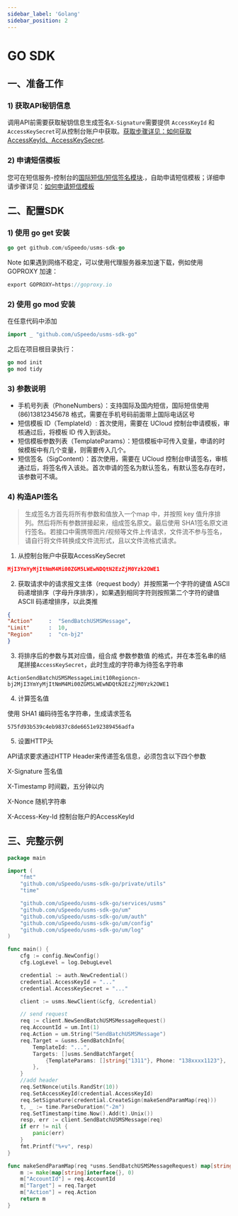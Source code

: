 ```yaml
---
sidebar_label: 'Golang'
sidebar_position: 2
---
```


# GO SDK

## 一、准备工作

### 1) 获取API秘钥信息

调用API前需要获取秘钥信息生成签名`X-Signature`需要提供 `AccessKeyId` 和 `AccessKeySecret`可从控制台账户中获取。[获取步骤详见：如何获取AccessKeyId、AccessKeySecret](http://example.com/).

### 2) 申请短信模板

您可在短信服务-控制台的[国际短信/短信签名模块](http://example.com/).，自助申请短信模板；详细申请步骤详见：[如何申请短信模板](http://example.com/)

## 二、配置SDK

### 1) 使用 go get 安装

```go
go get github.com/uSpeedo/usms-sdk-go
```
Note 如果遇到网络不稳定，可以使用代理服务器来加速下载，例如使用 GOPROXY 加速：

```go
export GOPROXY=https://goproxy.io
```

### 2) 使用 go mod 安装

在任意代码中添加

```go
import _ "github.com/uSpeedo/usms-sdk-go"

```
之后在项目根目录执行：

```go
go mod init
go mod tidy
```

### 3) 参数说明

- 手机号列表（PhoneNumbers）：支持国际及国内短信，国际短信使用 (86)13812345678 格式，需要在手机号码前面带上国际电话区号
- 短信模板 ID（TemplateId）: 首次使用，需要在 UCloud 控制台申请模板，审核通过后，将模板 ID 传入到该处。
- 短信模板参数列表（TemplateParams）：短信模板中可传入变量，申请的时候模板中有几个变量，则需要传入几个。
- 短信签名（SigContent）：首次使用，需要在 UCloud 控制台申请签名，审核通过后，将签名传入该处。首次申请的签名为默认签名，有默认签名存在时，该参数可不填。

### 4) 构造API签名


>生成签名方首先将所有参数和值放入一个map 中，并按照 key 值升序排列。然后将所有参数拼接起来，组成签名原文。最后使用 SHA1签名原文进行签名。若接口中需携带图片/视频等文件上传请求，文件流不参与签名，请自行将文件转换成文件流形式，且以文件流格式请求。

1) 从控制台账户中获取AccessKeySecret

```json
MjI3YmYyMjItNmM4Mi00ZGM5LWEwNDQtN2EzZjM0Yzk2OWE1
```

2) 获取请求中的请求报文主体（request body）并按照第一个字符的键值 ASCII 码递增排序（字母升序排序），如果遇到相同字符则按照第二个字符的键值 ASCII 码递增排序，以此类推

```json
{
"Action"     :  "SendBatchUSMSMessage",
"Limit"      :  10,
"Region"     :  "cn-bj2"
}
```

3) 将排序后的参数与其对应值，组合成 参数参数值 的格式，并在本签名串的结尾拼接`AccessKeySecret`，此时生成的字符串为待签名字符串

```
ActionSendBatchUSMSMessageLimit10Regioncn-bj2MjI3YmYyMjItNmM4Mi00ZGM5LWEwNDQtN2EzZjM0Yzk2OWE1
```

4) 计算签名值

使用 SHA1 编码待签名字符串，生成请求签名

```
575fd93b539c4eb9837c8de6651e92389456adfa
```

5) 设置HTTP头

API请求要求通过HTTP Header来传递签名信息，必须包含以下四个参数

X-Signature  签名值

X-Timestamp  时间戳，五分钟以内

X-Nonce      随机字符串

X-Access-Key-Id 控制台账户的AccessKeyId

## 三、完整示例
```go
package main

import (
	"fmt"
	"github.com/uSpeedo/usms-sdk-go/private/utils"
	"time"

	"github.com/uSpeedo/usms-sdk-go/services/usms"
	"github.com/uSpeedo/usms-sdk-go/um"
	"github.com/uSpeedo/usms-sdk-go/um/auth"
	"github.com/uSpeedo/usms-sdk-go/um/config"
	"github.com/uSpeedo/usms-sdk-go/um/log"
)

func main() {
	cfg := config.NewConfig()
	cfg.LogLevel = log.DebugLevel

	credential := auth.NewCredential()
	credential.AccessKeyId = "..."
	credential.AccessKeySecret = "..."

	client := usms.NewClient(&cfg, &credential)

	// send request
	req := client.NewSendBatchUSMSMessageRequest()
	req.AccountId = um.Int(1)
	req.Action = um.String("SendBatchUSMSMessage")
	req.Target = &usms.SendBatchInfo{
		TemplateId: "...",
		Targets: []usms.SendBatchTarget{
			{TemplateParams: []string{"1311"}, Phone: "138xxxx1123"},
		},
	}
	//add header
	req.SetNonce(utils.RandStr(10))
	req.SetAccessKeyId(credential.AccessKeyId)
	req.SetSignature(credential.CreateSign(makeSendParamMap(req)))
	t, _ := time.ParseDuration("-2m")
	req.SetTimestamp(time.Now().Add(t).Unix())
	resp, err := client.SendBatchUSMSMessage(req)
	if err != nil {
		panic(err)
	}
	fmt.Printf("%+v", resp)
}

func makeSendParamMap(req *usms.SendBatchUSMSMessageRequest) map[string]interface{} {
	m := make(map[string]interface{}, 0)
	m["AccountId"] = req.AccountId
	m["Target"] = req.Target
	m["Action"] = req.Action
	return m
}
```